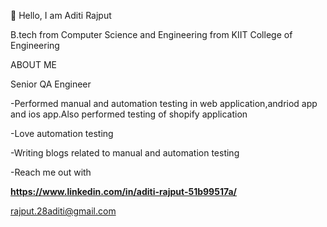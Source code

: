  👋 Hello, I am Aditi Rajput
  
 B.tech from Computer Science and Engineering from KIIT College of Engineering
 
 ABOUT ME 

  Senior QA Engineer 
  
-Performed manual and automation testing in web application,andriod app and ios app.Also performed testing of shopify application

-Love automation testing

-Writing blogs related to manual and automation testing

-Reach me out with

**https://www.linkedin.com/in/aditi-rajput-51b99517a/**

rajput.28aditi@gmail.com

<!---
AditiR28/AditiR28 is a ✨ special ✨ repository because its `README.md` (this file) appears on your GitHub profile.
You can click the Preview link to take a look at your changes.
--->
